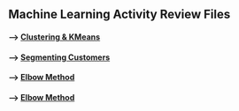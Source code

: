 ## Machine Learning Activity Review Files 

#### --> [Clustering & KMeans](https://github.com/Mun-Min/ASU_2022_Bootcamp/blob/master/Activity_Files/10-Unsupervised-Learning/1/Activities/02-Ins_Kmeans/Solved/services_clustering.ipynb)

#### --> [Segmenting Customers](https://github.com/Mun-Min/ASU_2022_Bootcamp/blob/master/Activity_Files/10-Unsupervised-Learning/1/Activities/03-Stu_Segmenting_Customers/Solved/segmenting_customers.ipynb)

#### --> [Elbow Method](https://github.com/Mun-Min/ASU_2022_Bootcamp/blob/master/Activity_Files/10-Unsupervised-Learning/1/Activities/04-Evr_Elbow_Method/Solved/elbow_curve.ipynb)

#### --> [Elbow Method](https://github.com/Mun-Min/ASU_2022_Bootcamp/blob/master/Activity_Files/10-Unsupervised-Learning/1/Activities/05-Stu_Finding_k/Unsolved/finding_k.ipynb)
